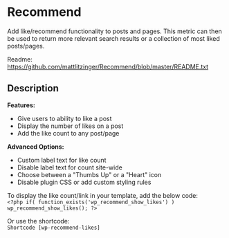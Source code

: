 # Recommend 

Add like/recommend functionality to posts and pages. This metric can then be used to return more relevant search results or a collection of most liked posts/pages.  

Readme: https://github.com/mattlitzinger/Recommend/blob/master/README.txt  

## Description 

**Features:**  
* Give users to ability to like a post 
* Display the number of likes on a post 
* Add the like count to any post/page 

**Advanced Options:**  
* Custom label text for like count 
* Disable label text for count site-wide 
* Choose between a \"Thumbs Up\" or a \"Heart\" icon 
* Disable plugin CSS or add custom styling rules 

To display the like count/link in your template, add the below code:  
`<?php if( function_exists('wp_recommend_show_likes') ) wp_recommend_show_likes(); ?>`

Or use the shortcode:  
`Shortcode [wp-recommend-likes]`
